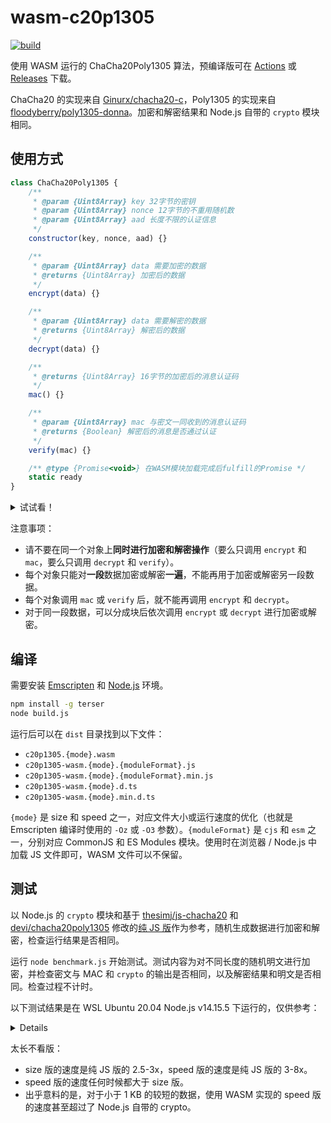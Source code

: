 # wasm-c20p1305

[![build](https://github.com/TransparentLC/wasm-c20p1305/actions/workflows/build.yml/badge.svg)](https://github.com/TransparentLC/wasm-c20p1305/actions/workflows/build.yml)

使用 WASM 运行的 ChaCha20Poly1305 算法，预编译版可在 [Actions](https://github.com/TransparentLC/wasm-c20p1305/actions/workflows/build.yml) 或 [Releases](https://github.com/TransparentLC/wasm-c20p1305/releases) 下载。

ChaCha20 的实现来自 [Ginurx/chacha20-c](https://github.com/Ginurx/chacha20-c)，Poly1305 的实现来自 [floodyberry/poly1305-donna](https://github.com/floodyberry/poly1305-donna)。加密和解密结果和 Node.js 自带的 `crypto` 模块相同。

## 使用方式

```js
class ChaCha20Poly1305 {
    /**
     * @param {Uint8Array} key 32字节的密钥
     * @param {Uint8Array} nonce 12字节的不重用随机数
     * @param {Uint8Array} aad 长度不限的认证信息
     */
    constructor(key, nonce, aad) {}

    /**
     * @param {Uint8Array} data 需要加密的数据
     * @returns {Uint8Array} 加密后的数据
     */
    encrypt(data) {}

    /**
     * @param {Uint8Array} data 需要解密的数据
     * @returns {Uint8Array} 解密后的数据
     */
    decrypt(data) {}

    /**
     * @returns {Uint8Array} 16字节的加密后的消息认证码
     */
    mac() {}

    /**
     * @param {Uint8Array} mac 与密文一同收到的消息认证码
     * @returns {Boolean} 解密后的消息是否通过认证
     */
    verify(mac) {}

    /** @type {Promise<void>} 在WASM模块加载完成后fulfill的Promise */
    static ready
}
```
<details>

<summary>试试看！</summary>

```js
if (typeof btoa === 'undefined') {
    global.btoa = str => Buffer.from(str, 'binary').toString('base64');
}

if (typeof atob === 'undefined') {
    global.atob = b64Encoded => Buffer.from(b64Encoded, 'base64').toString('binary');
}

// 在浏览器中加载时，名称为ChaCha20Poly1305
const ChaCha20Poly1305 = require('./dist/c20p1305-wasm.speed.min.js');

(async () => {

// 等待WASM模块异步加载完成
// 也可以使用ChaCha20Poly1305.ready.then(() => {...})
await ChaCha20Poly1305.ready;

// 以下的测试向量来自 https://datatracker.ietf.org/doc/html/rfc7539#section-2.8.2

// key长度固定为32
const key = new Uint8Array([
    0x80, 0x81, 0x82, 0x83, 0x84, 0x85, 0x86, 0x87,
    0x88, 0x89, 0x8a, 0x8b, 0x8c, 0x8d, 0x8e, 0x8f,
    0x90, 0x91, 0x92, 0x93, 0x94, 0x95, 0x96, 0x97,
    0x98, 0x99, 0x9a, 0x9b, 0x9c, 0x9d, 0x9e, 0x9f,
]);
// nonce长度固定为12
const nonce = new Uint8Array([
    0x07, 0x00, 0x00, 0x00, 0x40, 0x41, 0x42, 0x43,
    0x44, 0x45, 0x46, 0x47,
]);
// aad长度不限
const aad = new Uint8Array([
    0x50, 0x51, 0x52, 0x53, 0xc0, 0xc1, 0xc2, 0xc3,
    0xc4, 0xc5, 0xc6, 0xc7,
]);
// 需要加密的明文
const plaintext = new Uint8Array([
    0x4c, 0x61, 0x64, 0x69, 0x65, 0x73, 0x20, 0x61,
    0x6e, 0x64, 0x20, 0x47, 0x65, 0x6e, 0x74, 0x6c,
    0x65, 0x6d, 0x65, 0x6e, 0x20, 0x6f, 0x66, 0x20,
    0x74, 0x68, 0x65, 0x20, 0x63, 0x6c, 0x61, 0x73,
    0x73, 0x20, 0x6f, 0x66, 0x20, 0x27, 0x39, 0x39,
    0x3a, 0x20, 0x49, 0x66, 0x20, 0x49, 0x20, 0x63,
    0x6f, 0x75, 0x6c, 0x64, 0x20, 0x6f, 0x66, 0x66,
    0x65, 0x72, 0x20, 0x79, 0x6f, 0x75, 0x20, 0x6f,
    0x6e, 0x6c, 0x79, 0x20, 0x6f, 0x6e, 0x65, 0x20,
    0x74, 0x69, 0x70, 0x20, 0x66, 0x6f, 0x72, 0x20,
    0x74, 0x68, 0x65, 0x20, 0x66, 0x75, 0x74, 0x75,
    0x72, 0x65, 0x2c, 0x20, 0x73, 0x75, 0x6e, 0x73,
    0x63, 0x72, 0x65, 0x65, 0x6e, 0x20, 0x77, 0x6f,
    0x75, 0x6c, 0x64, 0x20, 0x62, 0x65, 0x20, 0x69,
    0x74, 0x2e,
]);

// 创建加密对象，在加密后获取消息认证码
const encryptor = new ChaCha20Poly1305(key, nonce, aad);
const encrypted = encryptor.encrypt(plaintext);
const mac = encryptor.mac();
// Uint8Array(114) [211, 26, 141, 52, ...]
console.log(encrypted);
// Uint8Array(16) [26, 225, 11, 89, ...]
console.log(mac);

// 创建解密对象，在解密后检查消息认证码
const decryptor = new ChaCha20Poly1305(key, nonce, aad);
const decrypted = decryptor.decrypt(encrypted);
// true
console.log(decryptor.verify(mac));
// true
console.log(plaintext.every((e, i) => e === decrypted[i]));

})()
```

</details>

注意事项：

* 请不要在同一个对象上**同时进行加密和解密操作**（要么只调用 `encrypt` 和 `mac`，要么只调用 `decrypt` 和 `verify`）。
* 每个对象只能对**一段**数据加密或解密**一遍**，不能再用于加密或解密另一段数据。
* 每个对象调用 `mac` 或 `verify` 后，就不能再调用 `encrypt` 和 `decrypt`。
* 对于同一段数据，可以分成块后依次调用 `encrypt` 或 `decrypt` 进行加密或解密。

## 编译

需要安装 [Emscripten](https://emscripten.org) 和 [Node.js](https://nodejs.org) 环境。

```bash
npm install -g terser
node build.js
```

运行后可以在 `dist` 目录找到以下文件：

* `c20p1305.{mode}.wasm`
* `c20p1305-wasm.{mode}.{moduleFormat}.js`
* `c20p1305-wasm.{mode}.{moduleFormat}.min.js`
* `c20p1305-wasm.{mode}.d.ts`
* `c20p1305-wasm.{mode}.min.d.ts`

`{mode}` 是 size 和 speed 之一，对应文件大小或运行速度的优化（也就是 Emscripten 编译时使用的 `-Oz` 或 `-O3` 参数）。`{moduleFormat}` 是 `cjs` 和 `esm` 之一，分别对应 CommonJS 和 ES Modules 模块。使用时在浏览器 / Node.js 中加载 JS 文件即可，WASM 文件可以不保留。

## 测试

以 Node.js 的 `crypto` 模块和基于 [thesimj/js-chacha20](https://github.com/thesimj/js-chacha20) 和 [devi/chacha20poly1305](https://github.com/devi/chacha20poly1305) 修改的[纯 JS 版](https://gist.github.com/TransparentLC/a528c9122f1e356ba202892461cdce90)作为参考，随机生成数据进行加密和解密，检查运行结果是否相同。

运行 `node benchmark.js` 开始测试。测试内容为对不同长度的随机明文进行加密，并检查密文与 MAC 和 `crypto` 的输出是否相同，以及解密结果和明文是否相同。检查过程不计时。

以下测试结果是在 WSL Ubuntu 20.04 Node.js v14.15.5 下运行的，仅供参考：

<details>

```plaintext
Benchmark for encrypting 16 bytes (Tested 1024 times)
┌─────────┬──────────────┬──────────────────────┬────────────────────┬────────────────────┐
│ (index) │     name     │     averageTime      │       speed        │       ratio        │
├─────────┼──────────────┼──────────────────────┼────────────────────┼────────────────────┤
│    0    │ 'vanilla-js' │ 0.026104687500264845 │ 612.9167414793865  │         1          │
│    1    │ 'wasm-size'  │ 0.008672265641507693 │ 1844.9619351395197 │ 3.010134672918816  │
│    2    │ 'wasm-speed' │ 0.005821191411087057 │ 2748.5782325464093 │ 4.484423489415893  │
│    3    │    'node'    │ 0.013761621090452536 │ 1162.6537233393524 │ 1.8969195074245733 │
└─────────┴──────────────┴──────────────────────┴────────────────────┴────────────────────┘
Benchmark for encrypting 64 bytes (Tested 1024 times)
┌─────────┬──────────────┬──────────────────────┬────────────────────┬───────────────────┐
│ (index) │     name     │     averageTime      │       speed        │       ratio       │
├─────────┼──────────────┼──────────────────────┼────────────────────┼───────────────────┤
│    0    │ 'vanilla-js' │ 0.01733037106168922  │ 3692.938816611917  │         1         │
│    1    │ 'wasm-size'  │ 0.007056933607600513 │ 9069.094816347744  │ 2.455793411889823 │
│    2    │ 'wasm-speed' │ 0.005150781225893297 │ 12425.299618292469 │ 3.364610202151155 │
│    3    │    'node'    │ 0.012354589860478882 │ 5180.2609979575045 │ 1.402747582671876 │
└─────────┴──────────────┴──────────────────────┴────────────────────┴───────────────────┘
Benchmark for encrypting 256 bytes (Tested 1024 times)
┌─────────┬──────────────┬──────────────────────┬────────────────────┬────────────────────┐
│ (index) │     name     │     averageTime      │       speed        │       ratio        │
├─────────┼──────────────┼──────────────────────┼────────────────────┼────────────────────┤
│    0    │ 'vanilla-js' │ 0.023146191397245275 │ 11060.134931333352 │         1          │
│    1    │ 'wasm-size'  │ 0.008616113247626345 │ 29711.77288907217  │ 2.686384304851358  │
│    2    │ 'wasm-speed' │ 0.00503847656364087  │ 50809.00878796804  │ 4.593886883244631  │
│    3    │    'node'    │ 0.009573339882990695 │ 26740.92878023109  │ 2.4177759987786462 │
└─────────┴──────────────┴──────────────────────┴────────────────────┴────────────────────┘
Benchmark for encrypting 1024 bytes (Tested 1024 times)
┌─────────┬──────────────┬──────────────────────┬────────────────────┬────────────────────┐
│ (index) │     name     │     averageTime      │       speed        │       ratio        │
├─────────┼──────────────┼──────────────────────┼────────────────────┼────────────────────┤
│    0    │ 'vanilla-js' │ 0.05213916018146847  │ 19639.748634922482 │         1          │
│    1    │ 'wasm-size'  │ 0.01930302737855527  │ 53048.67365714947  │ 2.7010872004146123 │
│    2    │ 'wasm-speed' │ 0.00923710940151068  │ 110857.19086888051 │ 5.644532062480649  │
│    3    │    'node'    │ 0.010978906244417885 │ 93269.76451052605  │ 4.749030460841953  │
└─────────┴──────────────┴──────────────────────┴────────────────────┴────────────────────┘
Benchmark for encrypting 8192 bytes (Tested 512 times)
┌─────────┬──────────────┬──────────────────────┬────────────────────┬────────────────────┐
│ (index) │     name     │     averageTime      │       speed        │       ratio        │
├─────────┼──────────────┼──────────────────────┼────────────────────┼────────────────────┤
│    0    │ 'vanilla-js' │  0.3212708984283381  │ 25498.73032408283  │         1          │
│    1    │ 'wasm-size'  │ 0.11527968747031991  │ 71061.95531722902  │ 2.786882108012767  │
│    2    │ 'wasm-speed' │ 0.04331660157549777  │ 189119.17606744665 │ 7.416807568996051  │
│    3    │    'node'    │ 0.014593750001949957 │ 561336.1883618274  │ 22.014279975017473 │
└─────────┴──────────────┴──────────────────────┴────────────────────┴────────────────────┘
Benchmark for encrypting 16384 bytes (Tested 256 times)
┌─────────┬──────────────┬──────────────────────┬────────────────────┬────────────────────┐
│ (index) │     name     │     averageTime      │       speed        │       ratio        │
├─────────┼──────────────┼──────────────────────┼────────────────────┼────────────────────┤
│    0    │ 'vanilla-js' │  0.6306421874542139  │ 25979.866754774503 │         1          │
│    1    │ 'wasm-size'  │  0.224820703122532   │ 72875.85072212134  │ 2.8050894721670745 │
│    2    │ 'wasm-speed' │  0.0829070312611293  │ 197618.9443859822  │ 7.606618858030301  │
│    3    │    'node'    │ 0.020592187502188608 │ 795641.5508677091  │ 30.62531299247285  │
└─────────┴──────────────┴──────────────────────┴────────────────────┴────────────────────┘
Benchmark for encrypting 65536 bytes (Tested 64 times)
┌─────────┬──────────────┬──────────────────────┬────────────────────┬────────────────────┐
│ (index) │     name     │     averageTime      │       speed        │       ratio        │
├─────────┼──────────────┼──────────────────────┼────────────────────┼────────────────────┤
│    0    │ 'vanilla-js' │  2.519428125000559   │ 26012.252284428818 │         1          │
│    1    │ 'wasm-size'  │  0.8772453124984168  │ 74706.58328552572  │ 2.8719767311439535 │
│    2    │ 'wasm-speed' │  0.3227796874125488  │ 203036.32030053245 │  7.80541100710729  │
│    3    │    'node'    │ 0.058490625146077946 │ 1120453.0612611256 │ 43.07405022101217  │
└─────────┴──────────────┴──────────────────────┴────────────────────┴────────────────────┘
```

</details>

太长不看版：

* size 版的速度是纯 JS 版的 2.5-3x，speed 版的速度是纯 JS 版的 3-8x。
* speed 版的速度任何时候都大于 size 版。
* 出乎意料的是，对于小于 1 KB 的较短的数据，使用 WASM 实现的 speed 版的速度甚至超过了 Node.js 自带的 crypto。